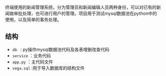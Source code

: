 终端使用的新闻管理系统，分为管理员和新闻编辑人员两种身份，可以对已有的新闻做审批处理，也可进行用户的管理。项目用于测试mysql数据池在python中的使用，以及简单的事务处理。

## 结构

- `db `  : py操作mysql数据池代码及各表增删改查代码
- `service` ：业务代码
- `app.py`  ：主代码文件
- `vega.sql` :用于导入数据库的结构文件